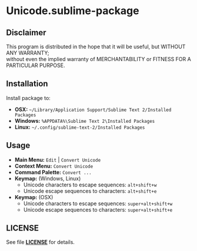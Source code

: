 Unicode.sublime-package
=======================

Disclaimer
----------
This program is distributed in the hope that it will be useful, but WITHOUT ANY WARRANTY;  
without even the implied warranty of MERCHANTABILITY or FITNESS FOR A PARTICULAR PURPOSE.  

Installation
------------
Install package to:

* __OSX:__ `~/Library/Application Support/Sublime Text 2/Installed Packages`
* __Windows:__ `%APPDATA%\Sublime Text 2\Installed Packages`
* __Linux:__ `~/.config/sublime-text-2/Installed Packages`

Usage
-----
* __Main Menu:__ `Edit` | `Convert Unicode`  
* __Context Menu:__ `Convert Unicode`  
* __Command Palette:__ `Convert ...`  
* __Keymap:__ (Windows, Linux)  
  * Unicode characters to escape sequences: `alt+shift+w`  
  * Unicode escape sequences to characters: `alt+shift+e`  
* __Keymap:__ (OSX)  
  * Unicode characters to escape sequences: `super+alt+shift+w`  
  * Unicode escape sequences to characters: `super+alt+shift+e`  

LICENSE
-------
See file [__LICENSE__](../master/LICENSE) for details.  